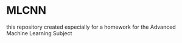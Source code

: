 # MLCNN
this repository created especially for a homework for the Advanced Machine Learning Subject 
